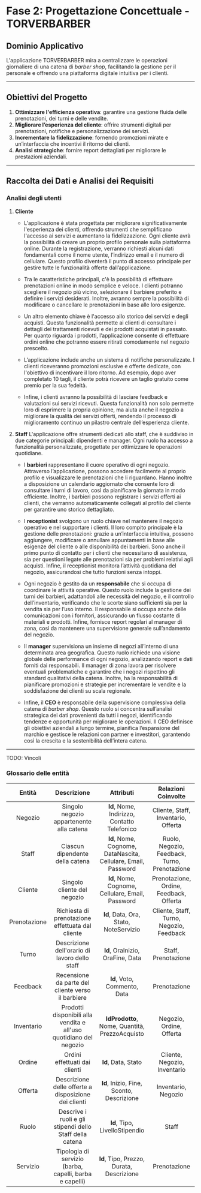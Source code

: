# Fase 2: Progettazione Concettuale - TORVERBARBER

## Dominio Applicativo

L'applicazione TORVERBARBER mira a centralizzare le operazioni giornaliere di una catena di *barber shop*, facilitando la gestione per il personale e offrendo una piattaforma digitale intuitiva per i clienti.

---

## Obiettivi del Progetto

1. **Ottimizzare l'efficienza operativa**: garantire una gestione fluida delle prenotazioni, dei turni e delle vendite.
2. **Migliorare l’esperienza del cliente**: offrire strumenti digitali per prenotazioni, notifiche e personalizzazione dei servizi.
3. **Incrementare la fidelizzazione**: fornendo promozioni mirate e un’interfaccia che incentivi il ritorno dei clienti.
4. **Analisi strategiche**: fornire report dettagliati per migliorare le prestazioni aziendali.

---

## Raccolta dei Dati e Analisi dei Requisiti

### Analisi degli utenti

1. **Cliente**
    - L'applicazione è stata progettata per migliorare significativamente l'esperienza dei clienti, offrendo strumenti che semplificano l'accesso ai servizi e aumentano la fidelizzazione. Ogni cliente avrà la possibilità di creare un proprio profilo personale sulla piattaforma online. Durante la registrazione, verranno richiesti alcuni dati fondamentali come il nome utente, l’indirizzo email e il numero di cellulare. Questo profilo diventerà il punto di accesso principale per gestire tutte le funzionalità offerte dall’applicazione.

    - Tra le caratteristiche principali, c'è la possibilità di effettuare prenotazioni online in modo semplice e veloce. I clienti potranno scegliere il negozio più vicino, selezionare il barbiere preferito e definire i servizi desiderati. Inoltre, avranno sempre la possibilità di modificare o cancellare le prenotazioni in base alle loro esigenze.

    - Un altro elemento chiave è l'accesso allo storico dei servizi e degli acquisti. Questa funzionalità permette ai clienti di consultare i dettagli dei trattamenti ricevuti e dei prodotti acquistati in passato. Per quanto riguarda i prodotti, l’applicazione consente di effettuare ordini online che potranno essere ritirati comodamente nel negozio prescelto.

    - L’applicazione include anche un sistema di notifiche personalizzate. I clienti riceveranno promozioni esclusive e offerte dedicate, con l'obiettivo di incentivare il loro ritorno. Ad esempio, dopo aver completato 10 tagli, il cliente potrà ricevere un taglio gratuito come premio per la sua fedeltà.

    - Infine, i clienti avranno la possibilità di lasciare feedback e valutazioni sui servizi ricevuti. Questa funzionalità non solo permette loro di esprimere la propria opinione, ma aiuta anche il negozio a migliorare la qualità dei servizi offerti, rendendo il processo di miglioramento continuo un pilastro centrale dell’esperienza cliente.
2. **Staff**
    L'applicazione offre strumenti dedicati allo staff, che è suddiviso in due categorie principali: dipendenti e manager. Ogni ruolo ha accesso a funzionalità personalizzate, progettate per ottimizzare le operazioni quotidiane.

    - I **barbieri** rappresentano il cuore operativo di ogni negozio. Attraverso l’applicazione, possono accedere facilmente al proprio profilo e visualizzare le prenotazioni che li riguardano. Hanno inoltre a disposizione un calendario aggiornato che consente loro di consultare i turni di lavoro, così da pianificare la giornata in modo efficiente. Inoltre, i barbieri possono registrare i servizi offerti ai clienti, che verranno automaticamente collegati al profilo del cliente per garantire uno storico dettagliato.

    - I **receptionist** svolgono un ruolo chiave nel mantenere il negozio operativo e nel supportare i clienti. Il loro compito principale è la gestione delle prenotazioni: grazie a un’interfaccia intuitiva, possono aggiungere, modificare o annullare appuntamenti in base alle esigenze del cliente o alle disponibilità dei barbieri. Sono anche il primo punto di contatto per i clienti che necessitano di assistenza, sia per questioni legate alle prenotazioni sia per problemi relativi agli acquisti. Infine, il receptionist monitora l’attività quotidiana del negozio, assicurandosi che tutto funzioni senza intoppi.

    - Ogni negozio è gestito da un **responsabile** che si occupa di coordinare le attività operative. Questo ruolo include la gestione dei turni dei barbieri, adattandoli alle necessità del negozio, e il controllo dell’inventario, verificando che le scorte siano sufficienti sia per la vendita sia per l’uso interno. Il responsabile si occupa anche delle comunicazioni con i fornitori, assicurando un flusso costante di materiali e prodotti. Infine, fornisce report regolari al manager di zona, così da mantenere una supervisione generale sull’andamento del negozio.

    - Il **manager** supervisiona un insieme di negozi all’interno di una determinata area geografica. Questo ruolo richiede una visione globale delle performance di ogni negozio, analizzando report e dati forniti dai responsabili. Il manager di zona lavora per risolvere eventuali problematiche e garantire che i negozi rispettino gli standard qualitativi della catena. Inoltre, ha la responsabilità di pianificare promozioni e strategie per incrementare le vendite e la soddisfazione dei clienti su scala regionale.

    - Infine, il **CEO** è responsabile della supervisione complessiva della catena di *barber shop*. Questo ruolo si concentra sull’analisi strategica dei dati provenienti da tutti i negozi, identificando tendenze e opportunità per migliorare le operazioni. Il CEO definisce gli obiettivi aziendali a lungo termine, pianifica l’espansione del marchio e gestisce le relazioni con partner e investitori, garantendo così la crescita e la sostenibilità dell’intera catena.

---

TODO: Vincoli

### Glossario delle entità

|    Entità    |                            Descrizione                             |                           Attributi                            |              Relazioni Coinvolte              |
|:------------:|:------------------------------------------------------------------:|:--------------------------------------------------------------:|:---------------------------------------------:|
|   Negozio    |              Singolo negozio appartenente alla catena              |          **Id**, Nome, Indirizzo, Contatto Telefonico          |      Cliente, Staff, Inventario, Offerta      |
|    Staff     |                  Ciascun dipendente della catena                   | **Id**, Nome, Cognome, DataNascita, Cellulare, Email, Password | Ruolo, Negozio, Feedback, Turno, Prenotazione |
|   Cliente    |                    Singolo cliente del negozio                     |       **Id**, Nome, Cognome, Cellulare, Email, Password        |    Prenotazione, Ordine, Feedback, Offerta    |
| Prenotazione |          Richiesta di prenotazione effettuata dal cliente          |             **Id**, Data, Ora, Stato, NoteServizio             |   Cliente, Staff, Turno, Negozio, Feedback    |
|    Turno     |           Descrizione dell'orario di lavoro dello staff            |                **Id**, OraInizio, OraFine, Data                |              Staff, Prenotazione              |
|   Feedback   |         Recensione da parte del cliente verso il barbiere          |            **Id**, Voto, Commento, Data            |                 Prenotazione                  |
|  Inventario  | Prodotti disponibili alla vendita e all'uso quotidiano del negozio |         **IdProdotto**, Nome, Quantità, PrezzoAcquisto         |           Negozio, Ordine, Offerta            |
|    Ordine    |                   Ordini effettuati dai clienti                    |                      **Id**, Data, Stato                       |         Cliente, Negozio, Inventario          |
|   Offerta    |        Descrizione delle offerte a disposizione dei clienti        |           **Id**, Inizio, Fine, Sconto, Descrizione            |              Inventario, Negozio              |
|    Ruolo     |      Descrive i ruoli e gli stipendi dello Staff della catena      |                 **Id**, Tipo, LivelloStipendio                 |                     Staff                     |
|   Servizio   |      Tipologia di servizio (barba, capelli, barba e capelli)       |           **Id**, Tipo, Prezzo, Durata, Descrizione            |           Prenotazione            |
